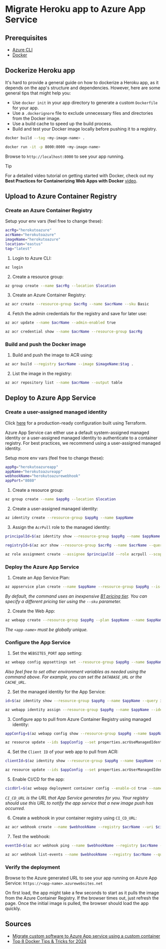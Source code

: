 # Migrate Heroku app to Azure App Service

## Prerequisites

- [Azure CLI](https://docs.microsoft.com/en-us/cli/azure/install-azure-cli)
- [Docker](https://docs.docker.com/get-docker/)

## Dockerize Heroku app

It's hard to provide a general guide on how to dockerize a Heroku app, as it depends on the app's structure and dependencies. However, here are some general tips that might help you:

- Use `docker init` in your app directory to generate a custom `Dockerfile` for your app.
- Use a `.dockerignore` file to exclude unnecessary files and directories from the Docker image.
- Use a build cache to speed up the build process.
- Build and test your Docker image locally before pushing it to a registry.

```bash
docker build --tag <my-image-name> .
```

```bash
docker run -it -p 8000:8000 <my-image-name>
```

Browse to `http://localhost:8000` to see your app running.

> [!TIP]
> For a detailed video tutorial on getting started with Docker, check out my **Best Practices for Containerizing Web Apps with Docker** [video](https://www.youtube.com/watch?v=1Guuaf5JTr0).

## Upload to Azure Container Registry

### Create an Azure Container Registry

Setup your env vars (feel free to change these):

```bash
acrRg="herokutoazure"
acrName="herokutoazure"
imageName="herokutoazure"
location="eastus"
tag="latest"
```

1. Login to Azure CLI:

```bash
az login
```

2. Create a resource group:

```bash
az group create --name $acrRg --location $location
```

3. Create an Azure Container Registry:

```bash
az acr create --resource-group $acrRg --name $acrName --sku Basic
```

4. Fetch the admin credentials for the registry and save for later use:

```bash
az acr update --name $acrName --admin-enabled true
```

```bash
az acr credential show --name $acrName --resource-group $acrRg
```

### Build and push the Docker image

1. Build and push the image to ACR using:

```bash
az acr build --registry $acrName --image $imageName:$tag .
```

2. List the image in the registry:

```bash
az acr repository list --name $acrName --output table
```

## Deploy to Azure App Service

### Create a user-assigned managed identity

Click [here](https://github.com/massdriver-cloud/application-templates/tree/main/azure-app-service) for a production-ready configuration built using Terraform.

Azure App Service can either use a default system-assigned managed identity or a user-assigned managed identity to authenticate to a container registry. For best practices, we recommend using a user-assigned managed identity.

Setup more env vars (feel free to change these):

```bash
appRg="herokutoazureapp"
appName="herokutoazureapp"
webhookName="herokutoazurewebhook"
appPort="8080"
```

1. Create a resource group:

```bash
az group create --name $appRg --location $location
```

2. Create a user-assigned managed identity:

```bash
az identity create --resource-group $appRg --name $appName
```

3. Assign the `AcrPull` role to the managed identity:

```bash
principalId=$(az identity show --resource-group $appRg --name $appName --query principalId --output tsv)
```

```bash
registryId=$(az acr show --resource-group $acrRg --name $acrName --query id --output tsv)
```

```bash
az role assignment create --assignee $principalId --role acrpull --scope $registryId
```

### Deploy the Azure App Service

1. Create an App Service Plan:

```bash
az appservice plan create --name $appName --resource-group $appRg --is-linux
```

_By default, the command uses an inexpensive [B1 pricing tier](https://azure.microsoft.com/pricing/details/app-service/linux/). You can specify a different pricing tier using the `--sku` parameter._

2. Create the Web App:

```bash
az webapp create --resource-group $appRg --plan $appName --name $appName --deployment-container-image-name $acrName.azurecr.io/$imageName:$tag
```

_The `<app-name>` must be globally unique._

### Configure the App Service

1. Set the `WEBSITES_PORT` app setting:

```bash
az webapp config appsettings set --resource-group $appRg --name $appName --settings WEBSITES_PORT=$appPort
```

_Also feel free to set other environment variables as needed using the command above. For example, you can set the `DATABASE_URL` or the `CACHE_URL`._

2. Set the managed identity for the App Service:

```bash
id=$(az identity show --resource-group $appRg --name $appName --query id --output tsv)
```

```bash
az webapp identity assign --resource-group $appRg --name $appName --identities $id
```

3. Configure app to pull from Azure Container Registry using managed identity:

```bash
appConfig=$(az webapp config show --resource-group $appRg --name $appName --query id --output tsv)
```

```bash
az resource update --ids $appConfig --set properties.acrUseManagedIdentityCreds=true
```

4. Set the `Client ID` of your web app to pull from ACR:

```bash
clientId=$(az identity show --resource-group $appRg --name $appName --query clientId --output tsv)
```

```bash
az resource update --ids $appConfig --set properties.acrUserManagedIdentityID=$clientId
```

5. Enable CI/CD for the app:

```bash
cicdUrl=$(az webapp deployment container config --enable-cd true --name $appName --resource-group $appRg --query CI_CD_URL --output tsv)
```

_`CI_CD_URL` is the URL that App Service generates for you. Your registry should use this URL to notify the app service that a new image push has occurred._

6. Create a webhook in your container registry using `CI_CD_URL`:

```bash
az acr webhook create --name $webhookName --registry $acrName --uri $cicdUrl --actions push --scope $acrName.azurecr.io
```

7. Test the webhook:

```bash
eventId=$(az acr webhook ping --name $webhookName --registry $acrName --query id --output tsv)
```

```bash
az acr webhook list-events --name $webhookName --registry $acrName --query "[?id=='$eventId'].eventResponseMessage"
```

### Verify the deployment

Browse to the Azure generated URL to see your app running on Azure App Service: `https://<app-name>.azurewebsites.net`

On first load, the app might take a few seconds to start as it pulls the image from the Azure Container Registry. If the browser times out, just refresh the page. Once the initial image is pulled, the browser should load the app quickly.

## Sources

- [Migrate custom software to Azure App service using a custom container](https://learn.microsoft.com/en-us/azure/app-service/tutorial-custom-container?tabs=azure-cli&pivots=container-linux)
- [Top 8 Docker Tips & Tricks for 2024](https://www.docker.com/blog/8-top-docker-tips-tricks-for-2024/)
